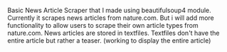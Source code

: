 Basic News Article Scraper that I made using beautifulsoup4 module.
Currently it scrapes news articles from nature.com.
But i will add more functionality to allow users to scrape their own article types from nature.com.
News articles are stored in textfiles. Textfiles don't have the entire article but rather a teaser. (working to display the entire article)
